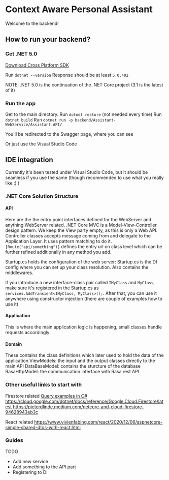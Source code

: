 # Context Aware Personal Assistant

Welcome to the backend!

## How to run your backend?

### Get .NET 5.0

[Download Cross Platform SDK](https://dotnet.microsoft.com/download)

Run `dotnet --version`
Response should be at least `5.0.402`

NOTE: .NET 5.0 is the continuation of the .NET Core project (3.1 is the latest of it)

### Run the app

Get to the main directory.
Run `dotnet restore` (not needed every time)
Run `dotnet build`
Run `dotnet run -p backend/Assistant-WebService/Assistant.API/`

You'll be redirected to the Swagger page, where you can see

Or just use the Visual Studio Code

## IDE integration

Currently it's been tested under Visual Studio Code, but it should be seamless if you use the same (though recommended to use what you really like :) )

### .NET Core Solution Structure

#### API

Here are the the entry point interfaces defined for the WebServer and anything WebServer related.
.NET Core MVC is a Model-View-Controller design pattern. We keep the View party empty, as this is only a Web API.
Controller classes accepts message coming from and delegate to the Application Layer. It uses pattern matching to do it.
`[Route("api/something")]` defines the entry url on class level which can be further refined additionally in any method you add.

Startup.cs holds the configuration of the web server: Startup.cs is the DI config where you can set up your class resolution. Also contains the middlewares.

If you introduce a new interface-class pair called `IMyClass` and `MyClass`, make sure it's registered in the Startup.cs as `services.AddTransient<IMyClass, MyClass>();`. After that, you can use it anywhere using constructor injection (there are couple of examples how to use it)

#### Application

This is where the main application logic is happening, small classes handle requests accordingly

#### Domain

These contains the class definitions which later used to hold the data of the application
ViewModels: the input and the output classes directly to the main API
DataBaseModel: contains the sturcture of the database
RasaHttpModel: the communication interface with Rasa rest API

### Other useful links to start with

Firestore related
[Query examples in C#](https://cloud.google.com/firestore/docs/query-data/queries#c)
<https://cloud.google.com/dotnet/docs/reference/Google.Cloud.Firestore/latest>
<https://pieterdlinde.medium.com/netcore-and-cloud-firestore-94628943eb3c>

React related
<https://www.vivienfabing.com/react/2020/12/06/aspnetcore-simple-shared-dtos-with-react.html>

### Guides

TODO

- Add new service
- Add something to the API part
- Registering to DI
